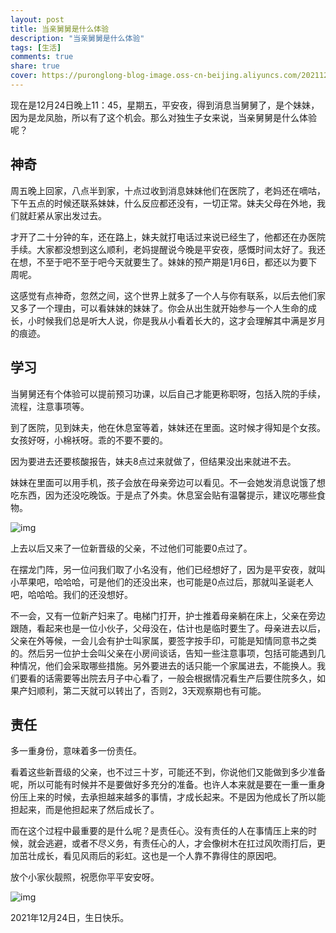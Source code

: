 ```yaml
---
layout: post
title: 当亲舅舅是什么体验
description: "当亲舅舅是什么体验"
tags: [生活]
comments: true
share: true
cover: https://puronglong-blog-image.oss-cn-beijing.aliyuncs.com/20211225114042.png
---
```


<!-- more -->

现在是12月24日晚上11：45，星期五，平安夜，得到消息当舅舅了，是个妹妹，因为是龙凤胎，所以有了这个机会。那么对独生子女来说，当亲舅舅是什么体验呢？

## 神奇

周五晚上回家，八点半到家，十点过收到消息妹妹他们在医院了，老妈还在嘀咕，下午五点的时候还联系妹妹，什么反应都还没有，一切正常。妹夫父母在外地，我们就赶紧从家出发过去。

才开了二十分钟的车，还在路上，妹夫就打电话过来说已经生了，他都还在办医院手续。大家都没想到这么顺利，老妈提醒说今晚是平安夜，感慨时间太好了。我还在想，不至于吧不至于吧今天就要生了。妹妹的预产期是1月6日，都还以为要下周呢。

这感觉有点神奇，忽然之间，这个世界上就多了一个人与你有联系，以后去他们家又多了一个理由，可以看妹妹的妹妹了。你会从出生就开始参与一个人生命的成长，小时候我们总是听大人说，你是我从小看着长大的，这才会理解其中满是岁月的痕迹。

## 学习

当舅舅还有个体验可以提前预习功课，以后自己才能更称职呀，包括入院的手续，流程，注意事项等。

到了医院，见到妹夫，他在休息室等着，妹妹还在里面。这时候才得知是个女孩。女孩好呀，小棉袄呀。乖的不要不要的。

因为要进去还要核酸报告，妹夫8点过来就做了，但结果没出来就进不去。

妹妹在里面可以用手机，孩子会放在母亲旁边可以看见。不一会她发消息说饿了想吃东西，因为还没吃晚饭。于是点了外卖。休息室会贴有温馨提示，建议吃哪些食物。

![img](https://puronglong-blog-image.oss-cn-beijing.aliyuncs.com/cbd6b987f7c2017912ac6a920f0b67d.jpg)

上去以后又来了一位新晋级的父亲，不过他们可能要0点过了。

在摆龙门阵，另一位问我们取了小名没有，他们已经想好了，因为是平安夜，就叫小苹果吧，哈哈哈，可是他们的还没出来，也可能是0点过后，那就叫圣诞老人吧，哈哈哈。我们的还没想好。

不一会，又有一位新产妇来了。电梯门打开，护士推着母亲躺在床上，父亲在旁边跟随，看起来也是一位小伙子，父母没在，估计也是临时要生了。母亲进去以后，父亲在外等候，一会儿会有护士叫家属，要签字按手印，可能是知情同意书之类的。然后另一位护士会叫父亲在小房间谈话，告知一些注意事项，包括可能遇到几种情况，他们会采取哪些措施。另外要进去的话只能一个家属进去，不能换人。我们要看的话需要等出院去月子中心看了，一般会根据情况看生产后要住院多久，如果产妇顺利，第二天就可以转出了，否则2，3天观察期也有可能。

## 责任

多一重身份，意味着多一份责任。

看着这些新晋级的父亲，也不过三十岁，可能还不到，你说他们又能做到多少准备呢，所以可能有时候并不是要做好多充分的准备。也许人本来就是要在一重一重身份压上来的时候，去承担越来越多的事情，才成长起来。不是因为他成长了所以能担起来，而是他担起来了然后成长了。

而在这个过程中最重要的是什么呢？是责任心。没有责任的人在事情压上来的时候，就会逃避，或者不尽义务，有责任心的人，才会像树木在扛过风吹雨打后，更加茁壮成长，看见风雨后的彩虹。这也是一个人靠不靠得住的原因吧。

放个小家伙靓照，祝愿你平平安安呀。

![img](https://puronglong-blog-image.oss-cn-beijing.aliyuncs.com/20211225110230.png)

2021年12月24日，生日快乐。
